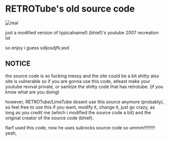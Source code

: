 # RETROTube's old source code

![real](https://cdn.discordapp.com/attachments/874110967011741768/939286892124471326/retro.png)

just a modified version of typicalname0 (bhief)'s youtube 2007 recreation lol

so enjoy i guess sdijosdjfk;asd

## NOTICE
the source code is so fucking messy and the site could be a bit shitty
also site is vulnerable so if you are gonna use this code, atleast make your youtube revival private,
or sanitize the shitty code that has retrotube. (if you know what are you doing)

however, RETROTube/LimeTube dosent use this source anymore (probably),
so feel free to use this if you want, modify it, change it, just go crazy, as long as you credit me (which i modified the source code a bit) and the original creator of the source code (bhief).

flarf used this code, now he uses subrocks source code so ummm!!!!!!!!!
yeah,

